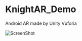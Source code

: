 # KnightAR_Demo
Android AR made by Unity Vuforia

![ScreenShot](https://github.com/hu243285237/KnightAR_Demo/blob/master/Screenshot.jpg)

